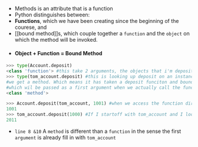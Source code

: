 
- Methods is an attribute that is a function
- Python distinguishes between:
- __Functions__, which we have been creating since the beginning of the courese, and
- [[bound method]]s, which couple together a `function` and the `object` on which the method will be invoked.
- #### Object + Function = Bound Method
```python
>>> type(Account.deposit)
<class 'function'> #this take 2 arguments, the objects that i'm depositing into, and the amount that i want to deposit
>>> type(tom_account.deposit) #this is looking up deposit on an instance tom_account of class Account,
#we get a method. Which means it has taken a deposit funciton and bound it together with tom_account
#which wil be passed as a first argument when we actually call the funcion
<class 'method'>

>>> Account.deposit(tom_account, 1001) #when we access the function directly form the class we need to pass in two arguments, one was called self, and another one was called amount
1001
>>> tom_account.deposit(1000) #If I startoff with tom_account and I lookup using (dot expression) what I get back is a method, see line 6
2011

```

- `line 8 &10` A `method` is different than a `function` in the sense the first `argument` is already fill in with `tom_account`